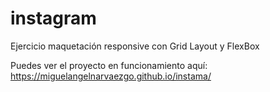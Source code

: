 # instagram
Ejercicio maquetación responsive con Grid Layout y FlexBox


Puedes ver el proyecto en funcionamiento aquí: https://miguelangelnarvaezgo.github.io/instama/
